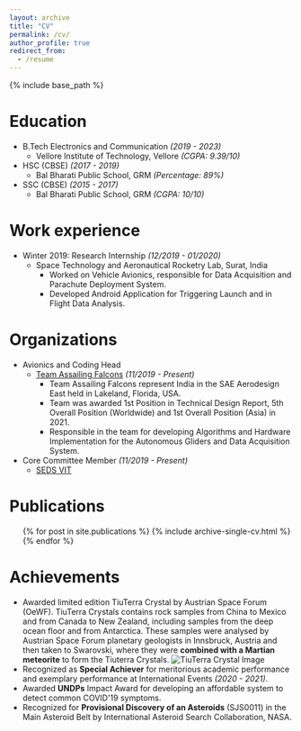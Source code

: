 ```yaml
---
layout: archive
title: "CV"
permalink: /cv/
author_profile: true
redirect_from:
  - /resume
---
```


{% include base_path %}

Education
======
* B.Tech Electronics and Communication *(2019 - 2023)*
  * Vellore Institute of Technology, Vellore *(CGPA: 9.39/10)*
* HSC (CBSE) *(2017 - 2019)*
  * Bal Bharati Public School, GRM *(Percentage: 89%)*
* SSC (CBSE) *(2015 - 2017)*
  * Bal Bharati Public School, GRM *(CGPA: 10/10)*

Work experience
======
* Winter 2019: Research Internship *(12/2019 - 01/2020)*
  * Space Technology and Aeronautical Rocketry Lab, Surat, India
    * Worked on Vehicle Avionics, responsible for Data Acquisition and Parachute Deployment System. 
    * Developed Android Application for Triggering Launch and in Flight Data Analysis.
  
Organizations
======
* Avionics and Coding Head
  * [Team Assailing Falcons](http://assailingfalcons.in/) *(11/2019 - Present)*
    * Team Assailing Falcons represent India in the SAE Aerodesign East held in Lakeland, Florida, USA.
    * Team was awarded 1st Position in Technical Design Report, 5th Overall Position (Worldwide) and 1st Overall Position (Asia) in 2021.
    * Responsible in the team for developing Algorithms and Hardware Implementation for the Autonomous Gliders and Data Acquisition System.
* Core Committee Member *(11/2019 - Present)*
  * [SEDS VIT](https://www.instagram.com/sedsvit/?hl=en)

Publications
======
  <ul>{% for post in site.publications %}
    {% include archive-single-cv.html %}
  {% endfor %}</ul>

Achievements
======
* Awarded limited edition TiuTerra Crystal by Austrian Space Forum (OeWF). TiuTerra Crystals contains rock samples from China to Mexico and from Canada to New Zealand, including samples from the deep ocean floor and from Antarctica. These samples were analysed by Austrian Space Forum planetary geologists in Innsbruck, Austria and then taken to Swarovski, where they were **combined with a Martian meteorite** to form the Tiuterra Crystals.
![TiuTerra Crystal Image](https://sakshambhutani.xyz/images/TuiTerra-Image.jpeg)  
* Recognized as **Special Achiever** for meritorious academic performance and exemplary performance at International Events *(2020 - 2021)*.
* Awarded **UNDPs** Impact Award for developing an affordable system to detect common COVID'19 symptoms.
* Recognized for **Provisional Discovery of an Asteroids** (SJS0011) in the Main Asteroid Belt by International Asteroid Search Collaboration, NASA.




[comment]: <> (Skills)

[comment]: <> (======)

[comment]: <> (* Skill 1)

[comment]: <> (* Skill 2)

[comment]: <> (  * Sub-skill 2.1)

[comment]: <> (  * Sub-skill 2.2)

[comment]: <> (  * Sub-skill 2.3)

[comment]: <> (* Skill 3)

